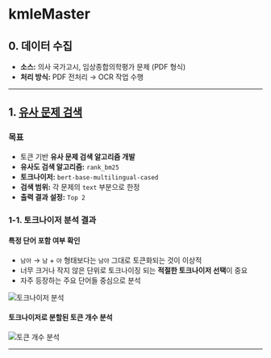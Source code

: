 # kmleMaster

## 0. 데이터 수집
- **소스:** 의사 국가고시, 임상종합의학평가 문제 (PDF 형식)
- **처리 방식:** PDF 전처리 → OCR 작업 수행

---

## 1. [유사 문제 검색](https://github.com/1000century/kmleMaster/blob/main/model)
### 목표
- 토큰 기반 **유사 문제 검색 알고리즘 개발**
- **유사도 검색 알고리즘:** `rank_bm25`
- **토크나이저:** `bert-base-multilingual-cased`
- **검색 범위:** 각 문제의 `text` 부분으로 한정
- **출력 결과 설정:** `Top 2`

### 1-1. 토크나이저 분석 결과
#### 특정 단어 포함 여부 확인
- `남아` → `남` + `아` 형태보다는 `남아` 그대로 토큰화되는 것이 이상적
- 너무 크거나 작지 않은 단위로 토크나이징 되는 **적절한 토크나이저 선택**이 중요
- 자주 등장하는 주요 단어들 중심으로 분석

![토크나이저 분석](https://github.com/user-attachments/assets/7f688e0f-8d3f-4e0c-80bd-e51e0407796d)

#### 토크나이저로 분할된 토큰 개수 분석
![토큰 개수 분석](https://github.com/user-attachments/assets/f21942c6-530d-4aac-85a8-9b9c061509f1)

---
